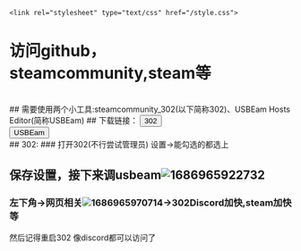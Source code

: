 `<link rel="stylesheet" type="text/css" href="/style.css">`

# 访问github，steamcommunity,steam等

<br>
## 需要使用两个小工具:steamcommunity_302(以下简称302)、USBEam Hosts Editor(简称USBEam)
## 下载链接：
<button onclick="window.location.href='https://www.dogfight360.com/blog/wp-content/uploads/2023/05/steamcommunity_302_V12.1.24_%E8%A7%A3%E5%8E%8B%E5%AF%86%E7%A0%81dogfight360.zip'">
    302
</button>
<br>
<button onclick="window.location.href='https://www.dogfight360.com/blog/wp-content/uploads/2022/06/UsbEAm-Hosts-Editor-v3.63_%E8%A7%A3%E5%8E%8B%E5%AF%86%E7%A0%81dogfight360.zip'">
    USBEam
</button>
<br>
## 302:
### 打开302(不行尝试管理员) 设置->能勾选的都选上

## 保存设置，接下来调usbeam![1686965922732](https://file+.vscode-resource.vscode-cdn.net/f%3A/Liuboomyueyee.github.io/blog/1/image/index/1686965922732.png)

### 左下角->网页相关![1686965970714](https://file+.vscode-resource.vscode-cdn.net/f%3A/Liuboomyueyee.github.io/blog/1/image/index/1686965970714.png)->302Discord加快,steam加快等

然后记得重启302
像discord都可以访问了
